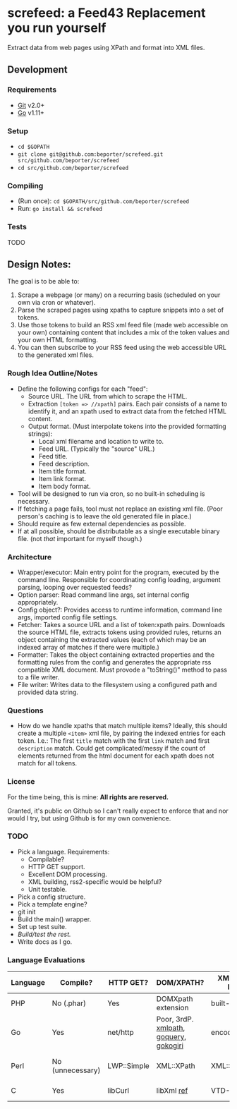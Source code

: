 # screfeed: a Feed43 Replacement you run yourself

Extract data from web pages using XPath and format into XML files.


## Development

### Requirements

* [Git](https://git-scm.com/downloads) v2.0+
* [Go](https://golang.org/dl/) v1.11+


### Setup

* `cd $GOPATH`
* `git clone git@github.com:beporter/screfeed.git src/github.com/beporter/screfeed`
* `cd src/github.com/beporter/screfeed`


### Compiling

* (Run once): `cd $GOPATH/src/github.com/beporter/screfeed`
* Run: `go install && screfeed`


### Tests

TODO



## Design Notes:

The goal is to be able to:

1. Scrape a webpage (or many) on a recurring basis (scheduled on your own via cron or whatever).
1. Parse the scraped pages using xpaths to capture snippets into a set of tokens.
1. Use those tokens to build an RSS xml feed file (made web accessible on your own) containing content that includes a mix of the token values and your own HTML formatting.
1. You can then subscribe to your RSS feed using the web accessible URL to the generated xml files.


### Rough Idea Outline/Notes

* Define the following configs for each "feed":
	* Source URL. The URL from which to scrape the HTML.
	* Extraction `[token => //xpath]` pairs. Each pair consists of a name to identify it, and an xpath used to extract data from the fetched HTML content.
	* Output format. (Must interpolate tokens into the provided formatting strings):
		* Local xml filename and location to write to.
		* Feed URL. (Typically the "source" URL.)
		* Feed title.
		* Feed description.
		* Item title format.
		* Item link format.
		* Item body format.
* Tool will be designed to run via cron, so no built-in scheduling is necessary.
* If fetching a page fails, tool must not replace an existing xml file. (Poor person's caching is to leave the old generated file in place.)
* Should require as few external dependencies as possible.
* If at all possible, should be distributable as a single executable binary file. (not _that_ important for myself though.)


### Architecture

* Wrapper/executor: Main entry point for the program, executed by the command line. Responsible for coordinating config loading, argument parsing, looping over requested feeds?
* Option parser: Read command line args, set internal config appropriately.
* Config object?: Provides access to runtime information, command line args, imported config file settings.
* Fetcher: Takes a source URL and a list of token:xpath pairs. Downloads the source HTML file, extracts tokens using provided rules, returns an object containing the extracted values (each of which may be an indexed array of matches if there were multiple.)
* Formatter: Takes the object containing extracted properties and the formatting rules from the config and generates the appropriate rss compatible XML document. Must provode a "toString()" method to pass to a file writer.
* File writer: Writes data to the filesystem using a configured path and provided data string.


### Questions

* How do we handle xpaths that match multiple items? Ideally, this should create a multiple `<item>` xml file, by pairing the indexed entries for each token. I.e.: The first `title` match with the first `link` match and first `description` match. Could get complicated/messy if the count of elements returned from the html document for each xpath does not match for all tokens.


### License

For the time being, this is mine: **All rights are reserved.**

Granted, it's public on Github so I can't really expect to enforce that and nor would I try, but using Github is for my own convenience.


### TODO

* Pick a language. Requirements:
	* Compilable?
	* HTTP GET support.
	* Excellent DOM processing.
	* XML building, rss2-specific would be helpful?
	* Unit testable.
* Pick a config structure.
* Pick a template engine?
* git init
* Build the main() wrapper.
* Set up test suite.
* _Build/test the rest._
* Write docs as I go.


### Language Evaluations

| Language  | Compile?  | HTTP GET?  | DOM/XPATH?  | XML/RSS lib?  | Testing?  |
|-----------|-----------|------------|-------------|---------------|-----------|
| PHP  | No (.phar)  | Yes  | DOMXpath extension  | built-in  | phpunit  |
| Go  | Yes  | net/http  | Poor, 3rdP. [xmlpath](http://godoc.org/launchpad.net/xmlpath), [goquery](https://github.com/PuerkitoBio/goquery), [gokogiri](https://github.com/moovweb/gokogiri)  | encoding/xml  | built-in  |
| Perl  | No (unnecessary)  | LWP::Simple  | XML::XPath  | XML::RSS [ref](http://stackoverflow.com/a/14617203/70876)  | Test::Simple, Test::More, [Devel:Cover](http://blogs.perl.org/users/neilb/2014/08/check-your-test-coverage-with-develcover.html)  |
| C  | Yes  | libCurl  | libXml [ref](http://www.xmlsoft.org/examples/#xpath2.c)  | VTD-XML [ref](http://vtd-xml.sourceforge.net/codeSample/cs2.html)  | Many options? [ref](http://stackoverflow.com/questions/65820/unit-testing-c-code)  |
